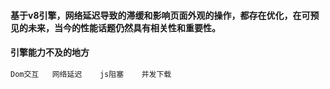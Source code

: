 #### 基于v8引擎，网络延迟导致的滞缓和影响页面外观的操作，都存在优化，在可预见的未来，当今的性能话题仍然具有相关性和重要性。
#### 引擎能力不及的地方
```txt
Dom交互   网络延迟    js阻塞    并发下载
```
